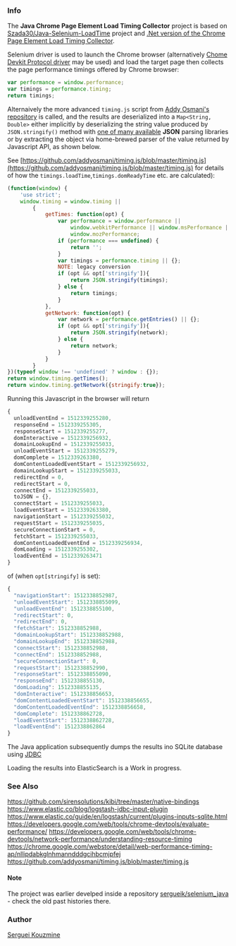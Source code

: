 ### Info ###

The __Java Chrome Page Element Load Timing Collector__ project is based on [Szada30/Java-Selenium-LoadTime](https://github.com/Szada30/Java-Selenium-LoadTime) project and [.Net version of the Chrome Page Element Load Timing Collector](https://github.com/sergueik/chrome_page_performance_sqlite).

Selenium driver is used to launch the Chrome browser (alternatively [Chome Devkit Protocol driver](https://github.com/ChromeDevTools/awesome-chrome-devtools) may be used)
and load the target page then collects the page performance timings offered by Chrome browser:
```javascript
var performance = window.performance;
var timings = performance.timing;
return timings;
```
Alternaively the more advanced `timing.js` script from [Addy Osmani's repository](https://github.com/addyosmani/timing.js/blob/master/timing.js
) is called, and the results are deserialized into a `Map<String, Double>` either implicitly by deserializing the string value produced by `JSON.stringify()` method with [one of many available](https://stleary.github.io/JSON-java/) __JSON__ parsing libraries or by extracting the object via home-brewed parser of the value returned by Javascript API, as shown below.


See [https://github.com/addyosmani/timing.js/blob/master/timing.js](https://github.com/addyosmani/timing.js/blob/master/timing.js) for details of how the `timings.loadTime`,`timings.domReadyTime`  etc. are calculated):
```javascript
(function(window) {
    'use strict';
    window.timing = window.timing ||
        {
            getTimes: function(opt) {
                var performance = window.performance ||
                    window.webkitPerformance || window.msPerformance ||
                    window.mozPerformance;
                if (performance === undefined) {
                    return '';
                }
                var timings = performance.timing || {};
                NOTE: legacy conversion
                if (opt && opt['stringify']){
                    return JSON.stringify(timings);
                } else {
                	return timings;
                }
            },
            getNetwork: function(opt) {
                var network = performance.getEntries() || {};
                if (opt && opt['stringify']){
                	return JSON.stringify(network);
                } else {
                	return network;
                }
            }
        }
})(typeof window !== 'undefined' ? window : {});
return window.timing.getTimes();
return window.timing.getNetwork({stringify:true});
```
Running this  Javascript in the browser will return
```javascript
{
  unloadEventEnd = 1512339255280,
  responseEnd = 1512339255305,
  responseStart = 1512339255277,
  domInteractive = 1512339256932,
  domainLookupEnd = 1512339255033,
  unloadEventStart = 1512339255279,
  domComplete = 1512339263380,
  domContentLoadedEventStart = 1512339256932,
  domainLookupStart = 1512339255033,
  redirectEnd = 0,
  redirectStart = 0,
  connectEnd = 1512339255033,
  toJSON = {},
  connectStart = 1512339255033,
  loadEventStart = 1512339263380,
  navigationStart = 1512339255032,
  requestStart = 1512339255035,
  secureConnectionStart = 0,
  fetchStart = 1512339255033,
  domContentLoadedEventEnd = 1512339256934,
  domLoading = 1512339255302,
  loadEventEnd = 1512339263471
}
```
of (when `opt[stringify]` is set):
```javascript
{
  "navigationStart": 1512338852987,
  "unloadEventStart": 1512338855099,
  "unloadEventEnd": 1512338855100,
  "redirectStart": 0,
  "redirectEnd": 0,
  "fetchStart": 1512338852988,
  "domainLookupStart": 1512338852988,
  "domainLookupEnd": 1512338852988,
  "connectStart": 1512338852988,
  "connectEnd": 1512338852988,
  "secureConnectionStart": 0,
  "requestStart": 1512338852990,
  "responseStart": 1512338855090,
  "responseEnd": 1512338855130,
  "domLoading": 1512338855135,
  "domInteractive": 1512338856653,
  "domContentLoadedEventStart": 1512338856655,
  "domContentLoadedEventEnd": 1512338856658,
  "domComplete": 1512338862728,
  "loadEventStart": 1512338862728,
  "loadEventEnd": 1512338862864
}
```
The Java application subsequently dumps the results ino SQLite database using [JDBC](https://www.tutorialspoint.com/sqlite/sqlite_java.htm)

Loading the results into ElasticSearch is a Work in progress.
### See Also

https://github.com/sirensolutions/kibi/tree/master/native-bindings
https://www.elastic.co/blog/logstash-jdbc-input-plugin
https://www.elastic.co/guide/en/logstash/current/plugins-inputs-sqlite.html
https://developers.google.com/web/tools/chrome-devtools/evaluate-performance/
https://developers.google.com/web/tools/chrome-devtools/network-performance/understanding-resource-timing
https://chrome.google.com/webstore/detail/web-performance-timing-ap/nllipdabkglnhmanndddgcihbcmjpfej
https://github.com/addyosmani/timing.js/blob/master/timing.js

#### Note

The project was earlier develped inside a repository [sergueik/selenium_java](https://github.com/sergueik/selenium_java.git) - check the old past histories there.

### Author

[Serguei Kouzmine](kouzmine_serguei@yahoo.com)
